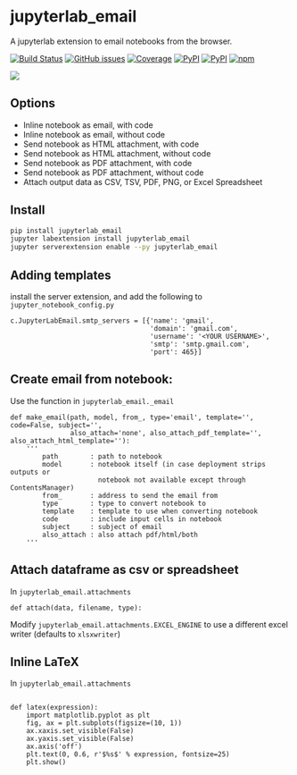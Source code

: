 # jupyterlab_email
A jupyterlab extension to email notebooks from the browser.

[![Build Status](https://dev.azure.com/tpaine154/jupyter/_apis/build/status/timkpaine.jupyterlab_email?branchName=main)](https://dev.azure.com/tpaine154/jupyter/_build/latest?definitionId=13&branchName=main)
[![GitHub issues](https://img.shields.io/github/issues/timkpaine/jupyterlab_email.svg)]()
[![Coverage](https://img.shields.io/azure-devops/coverage/tpaine154/jupyter/13/main)](https://dev.azure.com/tpaine154/jupyter/_build?definitionId=13&_a=summary)
[![PyPI](https://img.shields.io/pypi/l/jupyterlab_email.svg)](https://pypi.python.org/pypi/jupyterlab_email)
[![PyPI](https://img.shields.io/pypi/v/jupyterlab_email.svg)](https://pypi.python.org/pypi/jupyterlab_email)
[![npm](https://img.shields.io/npm/v/jupyterlab_email.svg)](https://www.npmjs.com/package/jupyterlab_email)

![](https://raw.githubusercontent.com/timkpaine/jupyterlab_email/main/docs/example.gif)

## Options
- Inline notebook as email, with code
- Inline notebook as email, without code
- Send notebook as HTML attachment, with code
- Send notebook as HTML attachment, without code
- Send notebook as PDF attachment, with code
- Send notebook as PDF attachment, without code
- Attach output data as CSV, TSV, PDF, PNG, or Excel Spreadsheet

## Install
```bash
pip install jupyterlab_email
jupyter labextension install jupyterlab_email
jupyter serverextension enable --py jupyterlab_email
```

## Adding templates
install the server extension, and add the following to `jupyter_notebook_config.py`

```python3
c.JupyterLabEmail.smtp_servers = [{'name': 'gmail',
                                   'domain': 'gmail.com',
                                   'username': '<YOUR USERNAME>',
                                   'smtp': 'smtp.gmail.com',
                                   'port': 465}]

```


## Create email from notebook:
Use the function in `jupyterlab_email._email`
```python3
def make_email(path, model, from_, type='email', template='', code=False, subject='',
               also_attach='none', also_attach_pdf_template='', also_attach_html_template=''):
    '''
        path        : path to notebook
        model       : notebook itself (in case deployment strips outputs or
                      notebook not available except through ContentsManager)
        from_       : address to send the email from
        type        : type to convert notebook to
        template    : template to use when converting notebook
        code        : include input cells in notebook
        subject     : subject of email
        also_attach : also attach pdf/html/both
    '''
```

## Attach dataframe as csv or spreadsheet
In `jupyterlab_email.attachments`

```python3
def attach(data, filename, type):
```

Modify `jupyterlab_email.attachments.EXCEL_ENGINE` to use a different excel writer (defaults to `xlsxwriter`)


## Inline LaTeX
In `jupyterlab_email.attachments`

```python3

def latex(expression):
    import matplotlib.pyplot as plt
    fig, ax = plt.subplots(figsize=(10, 1))
    ax.xaxis.set_visible(False)
    ax.yaxis.set_visible(False)
    ax.axis('off')
    plt.text(0, 0.6, r'$%s$' % expression, fontsize=25)
    plt.show()
```


